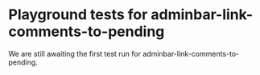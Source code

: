 # Playground tests for adminbar-link-comments-to-pending
We are still awaiting the first test run for adminbar-link-comments-to-pending.
